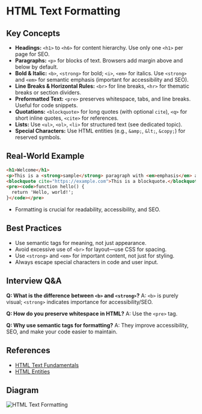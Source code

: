 # HTML Text Formatting

## Key Concepts
- **Headings:** `<h1>` to `<h6>` for content hierarchy. Use only one `<h1>` per page for SEO.
- **Paragraphs:** `<p>` for blocks of text. Browsers add margin above and below by default.
- **Bold & Italic:** `<b>`, `<strong>` for bold; `<i>`, `<em>` for italics. Use `<strong>` and `<em>` for semantic emphasis (important for accessibility and SEO).
- **Line Breaks & Horizontal Rules:** `<br>` for line breaks, `<hr>` for thematic breaks or section dividers.
- **Preformatted Text:** `<pre>` preserves whitespace, tabs, and line breaks. Useful for code snippets.
- **Quotations:** `<blockquote>` for long quotes (with optional `cite`), `<q>` for short inline quotes, `<cite>` for references.
- **Lists:** Use `<ul>`, `<ol>`, `<li>` for structured text (see dedicated topic).
- **Special Characters:** Use HTML entities (e.g., `&amp;`, `&lt;`, `&copy;`) for reserved symbols.

## Real-World Example
```html
<h1>Welcome</h1>
<p>This is a <strong>sample</strong> paragraph with <em>emphasis</em> and a <a href="#">link</a>.</p>
<blockquote cite="https://example.com">This is a blockquote.</blockquote>
<pre><code>function hello() {
  return 'Hello, world!';
}</code></pre>
```
- Formatting is crucial for readability, accessibility, and SEO.

## Best Practices
- Use semantic tags for meaning, not just appearance.
- Avoid excessive use of `<br>` for layout—use CSS for spacing.
- Use `<strong>` and `<em>` for important content, not just for styling.
- Always escape special characters in code and user input.

## Interview Q&A
**Q: What is the difference between `<b>` and `<strong>`?**
A: `<b>` is purely visual; `<strong>` indicates importance for accessibility/SEO.

**Q: How do you preserve whitespace in HTML?**
A: Use the `<pre>` tag.

**Q: Why use semantic tags for formatting?**
A: They improve accessibility, SEO, and make your code easier to maintain.

## References
- [HTML Text Fundamentals](https://developer.mozilla.org/en-US/docs/Web/HTML/Element/p)
- [HTML Entities](https://developer.mozilla.org/en-US/docs/Glossary/Entity)

## Diagram
![HTML Text Formatting](https://developer.mozilla.org/en-US/docs/Web/HTML/Element/p/html-text-formatting.png)
